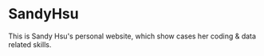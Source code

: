 # SandyHsu
This is Sandy Hsu's personal website, which show cases her coding &amp; data related skills.
